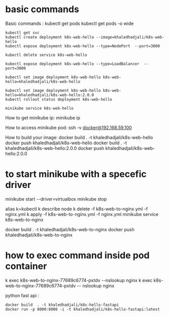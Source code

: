 # basic commands
Basic commands :
    kubectl get pods
    kubectl get pods -o wide

    kubectl get svc
    kubectl create deployment k8s-web-hello --image=khaledhadjali/k8s-web-hello
    kubectl expose deployment k8s-web-hello --type=NodePort  --port=3000

    kubectl delete service k8s-web-hello
    
    kubectl expose deployment k8s-web-hello --type=LoadBalancer  --port=3000 
    
    kubectl set image deployment k8s-web-hello k8s-web-hello=khaledhadjali/k8s-web-hello
    
    kubectl set image deployment k8s-web-hello k8s-web-hello=khaledhadjali/k8s-web-hello:2.0.0
    kubectl rollout status deployment k8s-web-hello

    minikube service k8s-web-hello

How to get minikube ip:
    minikube ip

How to access minikube pod:
    ssh -v docker@192.168.59.100


How to build your image:
    docker build  . -t khaledhadjali/k8s-web-hello
    docker push khaledhadjali/k8s-web-hello 
    docker build  . -t khaledhadjali/k8s-web-hello:2.0.0
    docker push khaledhadjali/k8s-web-hello:2.0.0

# to start minikube with a specefic driver
minikube start --driver=virtualbox
minikube stop

alias k=kubectl
k describe node
k delete -f k8s-web-to-nginx.yml -f nginx.yml
k apply -f k8s-web-to-nginx.yml -f nginx.yml
minikube service k8s-web-to-nginx

docker build  . -t khaledhadjali/k8s-web-to-nginx
docker push khaledhadjali/k8s-web-to-nginx

# how to exec command inside pod container
k exec k8s-web-to-nginx-77689c6774-pxtdv --nslookup nginx
k exec k8s-web-to-nginx-77689c6774-pxtdv -- nslookup nginx



python fast api : 

    docker build  . -t khaledhadjali/k8s-hello-fastapi
    docker run -p 8000:8000 -i -t khaledhadjali/k8s-hello-fastapi:latest 

